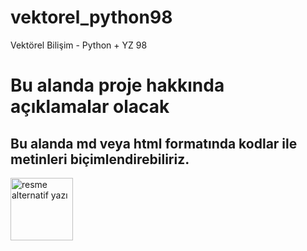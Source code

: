 # vektorel_python98
Vektörel Bilişim - Python + YZ 98

# Bu alanda proje hakkında açıklamalar olacak
## Bu alanda md veya html formatında kodlar ile metinleri biçimlendirebiliriz.

<img height="100" src="[resim yolu](https://upload.wikimedia.org/wikipedia/commons/thumb/c/c3/Python-logo-notext.svg/800px-Python-logo-notext.svg.png)" alt="resme alternatif yazı">
